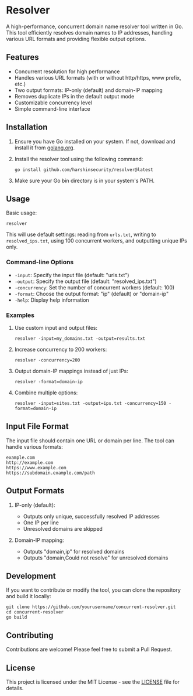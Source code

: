 # Resolver

A high-performance, concurrent domain name resolver tool written in Go. This tool efficiently resolves domain names to IP addresses, handling various URL formats and providing flexible output options.

## Features

- Concurrent resolution for high performance
- Handles various URL formats (with or without http/https, www prefix, etc.)
- Two output formats: IP-only (default) and domain-IP mapping
- Removes duplicate IPs in the default output mode
- Customizable concurrency level
- Simple command-line interface

## Installation

1. Ensure you have Go installed on your system. If not, download and install it from [golang.org](https://golang.org/).

2. Install the resolver tool using the following command:
   ```
   go install github.com/harshinsecurity/resolver@latest
   ```

3. Make sure your Go bin directory is in your system's PATH.

## Usage

Basic usage:
```
resolver
```

This will use default settings: reading from `urls.txt`, writing to `resolved_ips.txt`, using 100 concurrent workers, and outputting unique IPs only.

### Command-line Options

- `-input`: Specify the input file (default: "urls.txt")
- `-output`: Specify the output file (default: "resolved_ips.txt")
- `-concurrency`: Set the number of concurrent workers (default: 100)
- `-format`: Choose the output format: "ip" (default) or "domain-ip"
- `-help`: Display help information

### Examples

1. Use custom input and output files:
   ```
   resolver -input=my_domains.txt -output=results.txt
   ```

2. Increase concurrency to 200 workers:
   ```
   resolver -concurrency=200
   ```

3. Output domain-IP mappings instead of just IPs:
   ```
   resolver -format=domain-ip
   ```

4. Combine multiple options:
   ```
   resolver -input=sites.txt -output=ips.txt -concurrency=150 -format=domain-ip
   ```

## Input File Format

The input file should contain one URL or domain per line. The tool can handle various formats:

```
example.com
http://example.com
https://www.example.com
https://subdomain.example.com/path
```

## Output Formats

1. IP-only (default):
   - Outputs only unique, successfully resolved IP addresses
   - One IP per line
   - Unresolved domains are skipped

2. Domain-IP mapping:
   - Outputs "domain,ip" for resolved domains
   - Outputs "domain,Could not resolve" for unresolved domains

## Development

If you want to contribute or modify the tool, you can clone the repository and build it locally:

```
git clone https://github.com/yourusername/concurrent-resolver.git
cd concurrent-resolver
go build
```

## Contributing

Contributions are welcome! Please feel free to submit a Pull Request.

## License

This project is licensed under the MIT License - see the [LICENSE](LICENSE) file for details.

